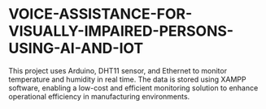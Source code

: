 # VOICE-ASSISTANCE-FOR-VISUALLY-IMPAIRED-PERSONS-USING-AI-AND-IOT
This project uses Arduino, DHT11 sensor, and Ethernet to monitor temperature and humidity in real time. The data is stored using XAMPP software, enabling a low-cost and efficient monitoring solution to enhance operational efficiency in manufacturing environments.
